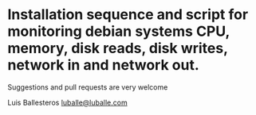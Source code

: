 # Installation sequence and script for monitoring debian systems CPU, memory, disk reads, disk writes, network in and network out.

Suggestions and pull requests are very welcome

Luis Ballesteros
luballe@luballe.com
